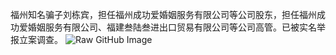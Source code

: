 福州知名骗子刘栋宾，担任福州成功爱婚姻服务有限公司等公司股东，担任福州成功爱婚姻服务有限公司、福建叁陆叁进出口贸易有限公司等公司高管。已被实名举报立案调查。
![Raw GitHub Image](https://raw.githubusercontent.com/crpietschmann/jHtmlArea/master/img/nuget-package-install.png)
